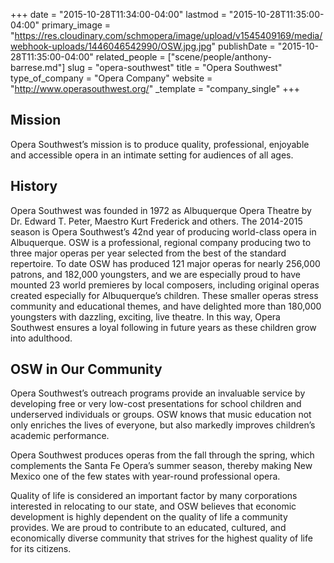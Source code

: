 +++
date = "2015-10-28T11:34:00-04:00"
lastmod = "2015-10-28T11:35:00-04:00"
primary_image = "https://res.cloudinary.com/schmopera/image/upload/v1545409169/media/webhook-uploads/1446046542990/OSW.jpg.jpg"
publishDate = "2015-10-28T11:35:00-04:00"
related_people = ["scene/people/anthony-barrese.md"]
slug = "opera-southwest"
title = "Opera Southwest"
type_of_company = "Opera Company"
website = "http://www.operasouthwest.org/"
_template = "company_single"
+++

## Mission

Opera Southwest’s mission is to produce quality, professional, enjoyable and accessible opera in an intimate setting for audiences of all ages.

## History

Opera Southwest was founded in 1972 as Albuquerque Opera Theatre by Dr. Edward T. Peter, Maestro Kurt Frederick and others. The 2014-2015 season is Opera Southwest’s 42nd year of producing world-class opera in Albuquerque. OSW is a professional, regional company producing two to three major operas per year selected from the best of the standard repertoire. To date OSW has produced 121 major operas for nearly 256,000 patrons, and 182,000 youngsters, and we are especially proud to have mounted 23 world premieres by local composers, including original operas created especially for Albuquerque’s children. These smaller operas stress community and educational themes, and have delighted more than 180,000 youngsters with dazzling, exciting, live theatre. In this way, Opera Southwest ensures a loyal following in future years as these children grow into adulthood.

## OSW in Our Community

Opera Southwest’s outreach programs provide an invaluable service by developing free or very low-cost presentations for school children and underserved individuals or groups. OSW knows that music education not only enriches the lives of everyone, but also markedly improves children’s academic performance.

Opera Southwest produces operas from the fall through the spring, which complements the Santa Fe Opera’s summer season, thereby making New Mexico one of the few states with year-round professional opera.

Quality of life is considered an important factor by many corporations interested in relocating to our state, and OSW believes that economic development is highly dependent on the quality of life a community provides. We are proud to contribute to an educated, cultured, and economically diverse community that strives for the highest quality of life for its citizens.
